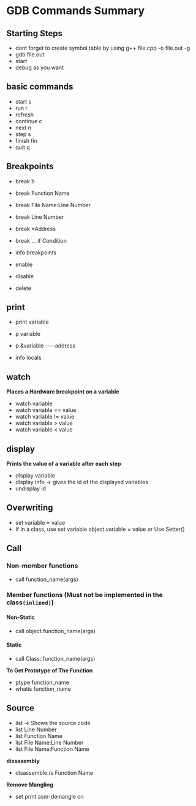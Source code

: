 # GDB Commands Summary

## Starting Steps

- dont forget to create symbol table by using g++ file.cpp -o file.out -g
- gdb file.out
- start
- debug as you want

## basic commands

- start     s
- run       r
- refresh
- continue  c
- next      n
- step      s
- finish    fin
- quit      q

## Breakpoints

- break       b
- break Function Name
- break File Name:Line Number
- break Line Number
- break *Address
- break ... if Condition

- info breakpoints
- enable
- disable
- delete

## print

- print variable  
- p variable
- p &variable  ----address

- info locals

## watch

**Places a Hardware breakpoint on a variable**

- watch variable
- watch variable == value
- watch variable != value
- watch variable > value
- watch variable < value

## display

**Prints the value of a variable after each step**

- display variable
- display info -> gives the id of the displayed variables
- undisplay id

## Overwriting

- set variable = value
- If in a class, use set variable object.variable = value or Use Setter()

## Call

### Non-member functions
- call function_name(args)

### Member functions (Must not be implemented in the class`(inlined)`)

#### Non-Static

- call object.function_name(args)

#### Static

- call Class::function_name(args)

**To Get Prototype of The Function**

- ptype function_name
- whatis function_name

## Source

- list -> Shows the source code
- list Line Number
- list Function Name
- list File Name:Line Number
- list File Name:Function Name

**dissasembly**

- disassemble /s Function Name

**Remove Mangling**

- set print asm-demangle on
